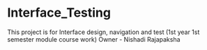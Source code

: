 # Interface_Testing
This project is for Interface design, navigation and test (1st year 1st semester module course work)
Owner - Nishadi Rajapaksha

